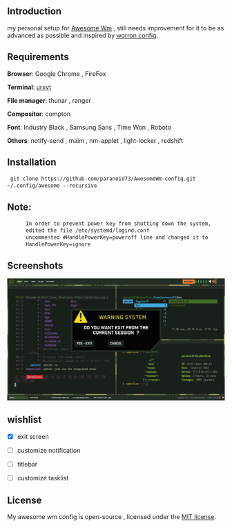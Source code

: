 
## Introduction  
my personal setup for [Awesome Wm](https://awesomewm.org/) , still needs improvement for it to be as advanced as possible and inspired by [worron config](https://github.com/worron/awesome-config).

## Requirements

**Browser**: Google Chrome , FireFox

  

**Terminal**: [urxvt](https://wiki.archlinux.fr/urxvt)

  

**File manager**: thunar , ranger

  

**Compositor**: compton

  
**Font**: Industry Black , Samsung Sans , Time Won , Roboto

  
**Others**: notify-send , maim , nm-applet  , light-locker , redshift

## Installation

 

     git clone https://github.com/paranoid73/AwesomeWm-config.git ~/.config/awesome --recursive

## Note:
          In order to prevent power key from shutting down the system, 
          edited the file /etc/systemd/logind.conf
          uncommented #HandlePowerKey=poweroff line and changed it to
          HandlePowerKey=ignore

## Screenshots

![full_screen](resources/screenshots/2019.09.24-09.10.58.screenshot.png)  

## wishlist

- [x]  exit screen

- [ ] customize notification

- [ ] titlebar

- [ ] customize tasklist  

## License
My awesome wm config is open-source , licensed under the [MIT license](https://opensource.org/licenses/MIT).

